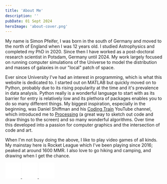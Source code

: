 ```yaml
---
title: 'About Me'
description: ''
pubDate: 01 Sept 2024
heroImage: 'about-cover.png'
---
```

My name is Simon Pfeifer, I was born in the south of Germany and moved to the north of England when I was 12 years old. I studied Astrophysics and completed my PhD in 2020. Since then I have worked as a post-doctoral research scientist in Potsdam, Germany until 2024. My work largely focused on running computer simulations of the Universe to model the distribution and masses of galaxies in our "local" patch of space.

Ever since University I've had an interest in programming, which is what this website is dedicated to. I started out on MATLAB but quickly moved on to Python, probably due to its rising popularity at the time and it's prevalence in data analysis. Python really is a wonderful language to start with as its barrier for entry is relatively low and its plethora of packages enables you to do so many different things. My biggest inspiration, especially in the beginning, was Daniel Shiffman and his <a href="https://www.youtube.com/@TheCodingTrain" target="_blank">Coding Train</a> YouTube channel, which introduced me to <a href="https://processing.org/" target="_blank">Processing</a> (a great way to sketch out code and draw things to the screen) and so many wonderful algorithms. Over time this developed into a passion for computer graphics and the intersection of code and art.

When I'm not busy doing the above, I like to play video games of all kinds. My mainstay here is Rocket League which I've been playing since 2016; peaked at around 1600 MMR. I also love to go hiking and camping, and drawing when I get the chance.

<div class="flex float-none mb-10 gap-x-5">
  <a href="mailto: simonpfeifer64@gmail.com" target="_blank">
    <img src="/src/content/images/radix-icons--envelope-closed.png" width="50" height="50">
  </a>
  <a href="https://github.com/SimonPfeifer" target="_blank">
    <img src="/src/content/images/radix-icons--github-logo.png" width="50" height="50">
  </a>
  <a href="https://www.linkedin.com/in/simonpfeifer" target="_blank">
    <img src="/src/content/images/radix-icons--linkedin-logo.png" width="50" height="50">
  </a>
</div>
